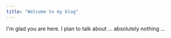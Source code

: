 ```yaml
---
title: "Welcome to my blog"
---
```


I'm glad you are here. I plan to talk about ... absolutely nothing ...
